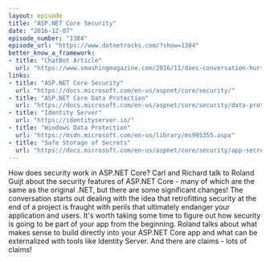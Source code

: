 ```yaml
---
layout: episode
title: "ASP.NET Core Security"
date: "2016-12-07"
episode_number: "1384"
episode_url: "https://www.dotnetrocks.com/?show=1384"
better_know_a_framework:
- title: "ChatBot Article"
  url: "https://www.smashingmagazine.com/2016/11/does-conversation-hurt-or-help-the-chatbot-ux/"
links:
- title: "ASP.NET Core Security"
  url: "https://docs.microsoft.com/en-us/aspnet/core/security/"
- title: "ASP.NET Core Data Protection"
  url: "https://docs.microsoft.com/en-us/aspnet/core/security/data-protection/"
- title: "Identity Server"
  url: "https://identityserver.io/"
- title: "Windows Data Protection"
  url: "https://msdn.microsoft.com/en-us/library/ms995355.aspx"
- title: "Safe Storage of Secrets"
  url: "https://docs.microsoft.com/en-us/aspnet/core/security/app-secrets"
---
```


How does security work in ASP.NET Core? Carl and Richard talk to Roland Guijt about the security features of ASP.NET Core - many of which are the same as the original .NET, but there are some significant changes! The conversation starts out dealing with the idea that retrofitting security at the end of a project is fraught with perils that ultimately endanger your application and users. It's worth taking some time to figure out how security is going to be part of your app from the beginning. Roland talks about what makes sense to build directly into your ASP.NET Core app and what can be externalized with tools like Identity Server. And there are claims - lots of claims!
